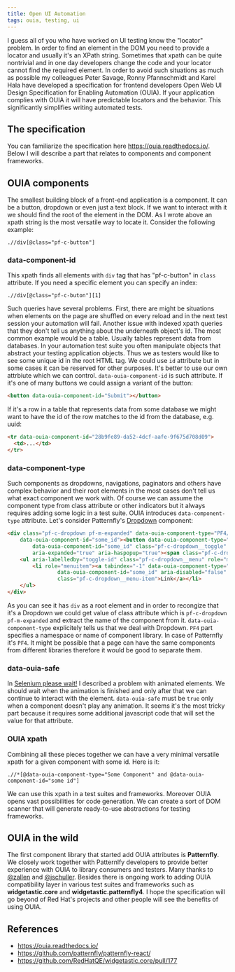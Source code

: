 ```yaml
---
title: Open UI Automation
tags: ouia, testing, ui
---
```

I guess all of you who have worked on UI testing know the "locator" problem. In order to find an
element in the DOM you need to provide a locator and usually it's an XPath string. Sometimes that
xpath can be quite nontrivial and in one day developers change the code and your locator cannot
find the required element. In order to avoid such situations as much as possible my colleagues
Peter Savage, Ronny Pfannschmidt and Karel Hala have developed a specification for frontend
developers Open Web UI Design Specification for Enabling Automation (OUIA). If your application
complies with OUIA it will have predictable locators and the behavior. This significantly simplifies
writing automated tests.

## The specification

You can familiarize the specification here <https://ouia.readthedocs.io/>. Below I will describe a
part that relates to components and component frameworks.

## OUIA components

The smallest building block of a front-end application is a component. It can be a button, dropdown
or even just a text block. If we want to interact with it we should find the root of the element in
the DOM. As I wrote above an xpath string is the most versatile way to locate it. Consider the
following example:

```xpath
.//div[@class="pf-c-button"]
```

### data-component-id

This xpath finds all elements with `div` tag that has "pf-c-button" in `class` attribute. If you
need a specific element you can specify an index:

```xpath
.//div[@class="pf-c-buton"][1]
```

Such queries have several problems. First, there are might be situations when elements on the page
are shuffled on every reload and in the next test session your automation will fail. Another issue
with indexed xpath queries that they don't tell us anything about the underneath object's id. The
most common example would be a table. Usually tables represent data from databases. In your
automation test suite you often manipulate objects that abstract your testing application objects.
Thus we as testers would like to see some unique id in the root HTML tag. We could use `id`
attribute but in some cases it can be reserved for other purposes. It's better to use our own
attrbiute which we can control. `data-ouia-component-id` is such attribute. If it's one of many
buttons we could assign a variant of the button:

```html
<button data-ouia-component-id="Submit"></button>
```

If it's a row in a table that represents data from some database we might want to have the id of the
row matches to the id from the database, e.g. uuid:

```html
<tr data-ouia-component-id="28b9fe89-da52-4dcf-aafe-9f675d708d09">
  <td>...</td>
</tr>
```

### data-component-type

Such components as dropdowns, navigations, paginators and others have complex behavior and their
root elements in the most cases don't tell us what exact component we work with. Of course we can
assume the component type from class attribute or other indicators but it always requires adding
some logic in a test suite. OUIA introduces `data-component-type` attribute. Let's consider
Patternfly's [Dropdown](http://patternfly-react.surge.sh/components/dropdown#basic) component:

```html
<div class="pf-c-dropdown pf-m-expanded" data-ouia-component-type="PF4/Dropdown"
    data-ouia-component-id="some_id"><button data-ouia-component-type="PF4/DropdownToggle"
        data-ouia-component-id="some_id" class="pf-c-dropdown__toggle" type="button"
        aria-expanded="true" aria-haspopup="true"><span class="pf-c-dropdown__toggle-text">Dropdown</span></button>
    <ul aria-labelledby="toggle-id" class="pf-c-dropdown__menu" role="menu">
        <li role="menuitem"><a tabindex="-1" data-ouia-component-type="PF4/DropdownItem" data-ouia-safe="true"
                data-ouia-component-id="some_id" aria-disabled="false"
                class="pf-c-dropdown__menu-item">Link</a></li>
    </ul>
</div>
```

As you can see it has `div` as a root element and in order to recongize that it's a Dropdown we
could get value of class attribute which is `pf-c-dropdown pf-m-expanded` and extract the name of
the component from it.
`data-ouia-component-type` explicitely tells us that we deal with Dropdown. `PF4` part specifies
a namespace or name of component library. In case of Patternfly it's `PF4`. It might be possible
that a page can have the same components from different libraries therefore it would be good to
separate them.

### data-ouia-safe

In [Selenium please wait!]({filename}2020-06-18-selenium-please-wait.md) I described a problem
with animated elements. We should wait when the animation is finished and only after that we can
continue to interact with the element. `data-ouia-safe` must be `true` only when a component doesn't
play any animation. It seems it's the most tricky part because it requires some additional
javascript code that will set the value for that attribute.

### OUIA xpath

Combining all these pieces together we can have a very minimal versatile xpath for a given
component with some id. Here is it:

```xpath
.//*[@data-ouia-component-type="Some Component" and @data-ouia-component-id="some id"]
```

We can use this xpath in a test suites and frameworks. Moreover OUIA opens vast possibilities for
code generation. We can create a sort of DOM scanner that will generate ready-to-use abstractions
for testing frameworks.

## OUIA in the wild

The first component library that started add OUIA attributes is **Patternfly**. We closely work
together with Patternlfy developers to provide better experience with OUIA to library consumers and
testers. Many thanks to [@zallen](https://github.com/redallen) and
[@jschuller](https://github.com/jschuler). Besides there is ongoing work to adding OUIA
compatibility layer in various test suites and frameworks such as **widgetastic.core** and
**widgetastic.patternfly4**. I hope the specification will go beyond of Red Hat's projects and other
people will see the benefits of using OUIA.

## References

* <https://ouia.readthedocs.io/>
* <https://github.com/patternfly/patternfly-react/>
* <https://github.com/RedHatQE/widgetastic.core/pull/177>
